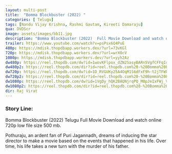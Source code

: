 ```yaml
---
layout: multi-post
title:  "Bomma Blockbuster (2022) "
categories: [ Telugu]
tags: [Nandu Vijay Krishna, Rashmi Gautam, Kireeti Damaraju]
qua: DVDScr
image: assets/images/bb11.jpg
description: "Bomma Blockbuster (2022)  Full Movie Download and watch online 720p low file size 500 mb."
trailer: https://www.youtube.com/watch?v=psPsx6Q4PuE
480p: https://mdisk.thopdbapp.workers.dev/?url=73vKGl
720p: https://mdisk.thopdbapp.workers.dev/?url=wrXOcV
1080p: https://mdisk.thopdbapp.workers.dev/?url=yyh2Az
dw480p: https://reel.thopdb.com/dw?id=1wovKFlpox_dZN2SasyBARn5VgfCFFqId
dw480p2: https://reel.thopdb.com/dir?id=reel.thopdb.com%20-%20Bomma%20Blockbuster%20(2022)%20Telugu%20Proper%20HQ%20PreDVD%20-%20400MB%20-%20x264%20-%20HQ%20Clean%20Aud.mkv
dw720p: https://reel.thopdb.com/dw?id=1D_RVGUKy25A4OqM1S6dFxF9h-t2jTFWk
dw720p2: https://reel.thopdb.com/dir?id=reel.thopdb.com%20-%20Bomma%20Blockbuster%20(2022)%20Telugu%20Proper%20HQ%20PreDVD%20-%20720p%20-%20x264%20-%20HQ%20Clean%20Aud%20-%20850MB.mkv
dw1080p: https://reel.thopdb.com/dw?id=1VgDy_hQK2BAQNjrqPQ_M8pJeIxFWj_VY
dw1080p2: https://reel.thopdb.com/dir?id=reel.thopdb.com%20-%20Bomma%20Blockbuster%20(2022)%20Telugu%20Proper%20HQ%20PreDVD%20-%201080p%20-%20x264%20-%20HQ%20Clean%20Aud%20-%202.2GB.mkv
dir: Raj Virat
---
```


### Story Line:
Bomma Blockbuster (2022) Telugu Full Movie Download and watch online 720p low file size 500 mb.

Pothuraju, an ardent fan of Puri Jagannadh, dreams of inducing the star director to make a movie based on the events that happened in his life. Over time, his life takes a new turn with the murder of his father.
